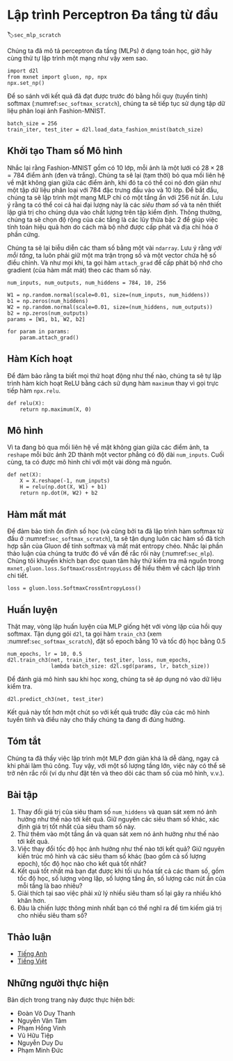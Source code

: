 <!-- ===================== Bắt đầu dịch Phần 1 ===================== -->
<!-- ========================================= REVISE PHẦN 1 - BẮT ĐẦU =================================== -->

<!--
# Implementation of Multilayer Perceptron from Scratch
-->

# Lập trình Perceptron Đa tầng từ đầu
:label:`sec_mlp_scratch`

<!--
Now that we have characterized multilayer perceptrons (MLPs) mathematically, let's try to implement one ourselves.
-->

Chúng ta đã mô tả perceptron đa tầng (MLPs) ở dạng toán học, giờ hãy cùng thử tự lập trình một mạng như vậy xem sao.

```{.python .input  n=1}
import d2l
from mxnet import gluon, np, npx
npx.set_np()
```

<!--
To compare against our previous results achieved with (linear) softmax regression (:numref:`sec_softmax_scratch`), 
we will continue work with the Fashion-MNIST image classification dataset (:numref:`sec_fashion_mnist`).
-->

Để so sánh với kết quả đã đạt được trước đó bằng hồi quy (tuyến tính) softmax (:numref:`sec_softmax_scratch`), chúng ta sẽ tiếp tục sử dụng tập dữ liệu phân loại ảnh Fashion-MNIST.

```{.python .input  n=2}
batch_size = 256
train_iter, test_iter = d2l.load_data_fashion_mnist(batch_size)
```

<!--
## Initializing Model Parameters
-->

## Khởi tạo Tham số Mô hình

<!--
Recall that Fashion-MNIST contains $10$ classes, and that each image consists of a $28 \times 28 = 784$ grid of (black and white) pixel values.
Again, we will disregard the spatial structure among the pixels (for now), so we can think of this as simply a classification dataset with $784$ input features and $10$ classes.
To begin, we will implement an MLP with one hidden layer and $256$ hidden units.
Note that we can regard both of these quantities as *hyperparameters* and ought in general to set them based on performance on validation data.
Typically, we choose layer widths in powers of $2$ which tends to be computationally efficient because of how memory is alotted and addressed in hardware.
-->

Nhắc lại rằng Fashion-MNIST gồm có $10$ lớp, mỗi ảnh là một lưới có $28 \times 28 = 784$ điểm ảnh (đen và trắng).
Chúng ta sẽ lại (tạm thời) bỏ qua mối liên hệ về mặt không gian giữa các điểm ảnh, khi đó ta có thể coi nó đơn giản như một tập dữ liệu phân loại với $784$ đặc trưng đầu vào và $10$ lớp.
Để bắt đầu, chúng ta sẽ lập trình một mạng MLP chỉ có một tầng ẩn với $256$ nút ẩn.
Lưu ý rằng ta có thể coi cả hai đại lượng này là các *siêu tham số* và ta nên thiết lập giá trị cho chúng dựa vào chất lượng trên tập kiểm định. 
Thông thường, chúng ta sẽ chọn độ rộng của các tầng là các lũy thừa bậc $2$ để giúp việc tính toán hiệu quả hơn do cách mà bộ nhớ được cấp phát và địa chỉ hóa ở phần cứng.

<!--
Again, we will represent our parameters with several `ndarray`s.
Note that *for every layer*, we must keep track of one weight matrix and one bias vector.
As always, we call `attach_grad` to allocate memory for the gradients (of the loss) with respect to these parameters.
-->

Chúng ta sẽ lại biễu diễn các tham số bằng một vài `ndarray`.
Lưu ý rằng *với mỗi tầng*, ta luôn phải giữ một ma trận trọng số và một vector chứa hệ số điều chỉnh.
Và như mọi khi, ta gọi hàm `attach_grad` để cấp phát bộ nhớ cho gradient (của hàm mất mát) theo các tham số này.

```{.python .input  n=3}
num_inputs, num_outputs, num_hiddens = 784, 10, 256

W1 = np.random.normal(scale=0.01, size=(num_inputs, num_hiddens))
b1 = np.zeros(num_hiddens)
W2 = np.random.normal(scale=0.01, size=(num_hiddens, num_outputs))
b2 = np.zeros(num_outputs)
params = [W1, b1, W2, b2]

for param in params:
    param.attach_grad()
```

<!-- ===================== Kết thúc dịch Phần 1 ===================== -->

<!-- ===================== Bắt đầu dịch Phần 2 ===================== -->

<!--
## Activation Function
-->

## Hàm Kích hoạt

<!--
To make sure we know how everything works, we will implement the ReLU activation ourselves using the `maximum` function rather than invoking `npx.relu` directly.
-->

Để đảm bảo rằng ta biết mọi thứ hoạt động như thế nào, chúng ta sẽ tự lập trình hàm kích hoạt ReLU bằng cách sử dụng hàm `maximum` thay vì gọi trực tiếp hàm `npx.relu`.

```{.python .input  n=4}
def relu(X):
    return np.maximum(X, 0)
```

<!--
## The model
-->

## Mô hình

<!--
Because we are disregarding spatial structure, we `reshape` each 2D image into a flat vector of length  `num_inputs`.
Finally, we implement our model with just a few lines of code.
-->

Vì ta đang bỏ qua mối liên hệ về mặt không gian giữa các điểm ảnh, ta `reshape` mỗi bức ảnh 2D thành một vector phẳng có độ dài `num_inputs`.
Cuối cùng, ta có được mô hình chỉ với một vài dòng mã nguồn.

```{.python .input  n=5}
def net(X):
    X = X.reshape(-1, num_inputs)
    H = relu(np.dot(X, W1) + b1)
    return np.dot(H, W2) + b2
```

<!-- ========================================= REVISE PHẦN 1 - KẾT THÚC ===================================-->

<!-- ========================================= REVISE PHẦN 2 - BẮT ĐẦU ===================================-->

<!--
## The Loss Function
-->

## Hàm mất mát

<!--
To ensure numerical stability (and because we already implemented the softmax function from scratch (:numref:`sec_softmax_scratch`), 
we leverage Gluon's integrated function for calculating the softmax and cross-entropy loss.
Recall our easlier discussion of these intricacies (:numref:`sec_mlp`).
We encourage the interested reader to examine the source code for `mxnet.gluon.loss.SoftmaxCrossEntropyLoss` to deepen their knowledge of implementation details.
-->

Để đảm bảo tính ổn định số học (và cũng bởi ta đã lập trình hàm softmax từ đầu ở :numref:`sec_softmax_scratch`), ta sẽ tận dụng luôn các hàm số đã tích hợp sẵn của Gluon để tính softmax và mất mát entropy chéo. 
Nhắc lại phần thảo luận của chúng ta trước đó về vấn đề rắc rối này (:numref:`sec_mlp`).
Chúng tôi khuyến khích bạn đọc quan tâm hãy thử kiểm tra mã nguồn trong `mxnet.gluon.loss.SoftmaxCrossEntropyLoss` để hiểu thêm về cách lập trình chi tiết.

```{.python .input  n=6}
loss = gluon.loss.SoftmaxCrossEntropyLoss()
```

<!-- ===================== Kết thúc dịch Phần 2 ===================== -->

<!-- ===================== Bắt đầu dịch Phần 3 ===================== -->

<!--
## Training
-->

## Huấn luyện

<!--
Fortunately, the training loop for MLPs is exactly the same as for softmax regression.
Leveraging the `d2l` package again, we call the `train_ch3` function (see :numref:`sec_softmax_scratch`), setting the number of epochs to $10$ and the learning rate to $0.5$.
-->

Thật may, vòng lặp huấn luyện của MLP giống hệt với vòng lặp của hồi quy softmax.
Tận dụng gói `d2l`, ta gọi hàm `train_ch3` (xem :numref:`sec_softmax_scratch`), đặt số epoch bằng $10$ và tốc độ học bằng $0.5$

```{.python .input  n=7}
num_epochs, lr = 10, 0.5
d2l.train_ch3(net, train_iter, test_iter, loss, num_epochs,
              lambda batch_size: d2l.sgd(params, lr, batch_size))
```

<!--
To evaluate the learned model, we apply it on some test data.
-->

Để đánh giá mô hình sau khi học xong, chúng ta sẽ áp dụng nó vào dữ liệu kiểm tra.

```{.python .input  n=8}
d2l.predict_ch3(net, test_iter)
```

<!--
This looks a bit better than our previous result, using simple linear models and gives us some signal that we are on the right path.
-->

Kết quả này tốt hơn một chút so với kết quả trước đây của các mô hình tuyến tính và điều này cho thấy chúng ta đang đi đúng hướng.

<!--
## Summary
-->

## Tóm tắt

<!--
We saw that implementing a simple MLP is easy, even when done manually.
That said, with a large number of layers, this can still get messy (e.g., naming and keeping track of our model's parameters, etc).
-->

Chúng ta đã thấy việc lập trình một MLP đơn giản khá là dễ dàng, ngay cả khi phải làm thủ công.
Tuy vậy, với một số lượng tầng lớn, việc này có thể sẽ trở nên rắc rối (ví dụ như đặt tên và theo dõi các tham số của mô hình, v.v.).

<!--
## Exercises
-->

## Bài tập

<!--
1. Change the value of the hyperparameter `num_hiddens` and see how this hyperparameter influences your results. Determine the best value of this hyperparameter, keeping all others constant.
2. Try adding an additional hidden layer to see how it affects the results.
3. How does changing the learning rate alter your results? Fixing the model architecture and other hyperparameters (including number of epochs), what learning rate gives you the best results?
4. What is the best result you can get by optimizing over all the parameters (learning rate, iterations, number of hidden layers, number of hidden units per layer) jointly?
5. Describe why it is much more challenging to deal with multiple hyperparameters.
6. What is the smartest strategy you can think of for structuring a search over multiple hyperparameters?
-->

1. Thay đổi giá trị của siêu tham số `num_hiddens` và quan sát xem nó ảnh hưởng như thế nào tới kết quả. Giữ nguyên các siêu tham số khác, xác định giá trị tốt nhất của siêu tham số này.
2. Thử thêm vào một tầng ẩn và quan sát xem nó ảnh hưởng như thế nào tới kết quả.
3. Việc thay đổi tốc độ học ảnh hưởng như thế nào tới kết quả? Giữ nguyên kiến trúc mô hình và các siêu tham số khác (bao gồm cả số lượng epoch), tốc độ học nào cho kết quả tốt nhất?
4. Kết quả tốt nhất mà bạn đạt được khi tối ưu hóa tất cả các tham số, gồm tốc độ học, số lượng vòng lặp, số lượng tầng ẩn, số lượng các nút ẩn của mỗi tầng là bao nhiêu?
5. Giải thích tại sao việc phải xử lý nhiều siêu tham số lại gây ra nhiều khó khăn hơn.
6. Đâu là chiến lược thông minh nhất bạn có thể nghĩ ra để tìm kiếm giá trị cho nhiều siêu tham số?

<!-- ===================== Kết thúc dịch Phần 3 ===================== -->

<!-- ========================================= REVISE PHẦN 2 - KẾT THÚC ===================================-->

<!--
## [Discussions](https://discuss.mxnet.io/t/2339)
-->

## Thảo luận
* [Tiếng Anh](https://discuss.mxnet.io/t/2339)
* [Tiếng Việt](https://forum.machinelearningcoban.com/c/d2l)

## Những người thực hiện
Bản dịch trong trang này được thực hiện bởi:
<!--
Tác giả của mỗi Pull Request điền tên mình và tên những người review mà bạn thấy
hữu ích vào từng phần tương ứng. Mỗi dòng một tên, bắt đầu bằng dấu `*`.

Lưu ý:
* Nếu reviewer không cung cấp tên, bạn có thể dùng tên tài khoản GitHub của họ
với dấu `@` ở đầu. Ví dụ: @aivivn.

* Tên đầy đủ của các reviewer có thể được tìm thấy tại https://github.com/aivivn/d2l-vn/blob/master/docs/contributors_info.md.
-->

* Đoàn Võ Duy Thanh
* Nguyễn Văn Tâm
* Phạm Hồng Vinh
* Vũ Hữu Tiệp
* Nguyễn Duy Du
* Phạm Minh Đức